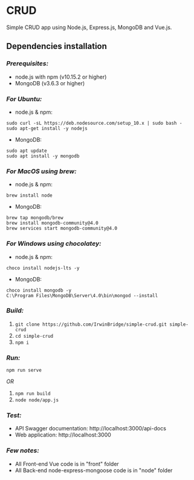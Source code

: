 # CRUD
Simple CRUD app using Node.js, Express.js, MongoDB and Vue.js.

## Dependencies installation

### *Prerequisites:*
- node.js with npm (v10.15.2 or higher)
- MongoDB (v3.6.3 or higher)

### *For Ubuntu:*
- node.js & npm:
```
sudo curl -sL https://deb.nodesource.com/setup_10.x | sudo bash -
sudo apt-get install -y nodejs
```
- MongoDB:
```
sudo apt update
sudo apt install -y mongodb
```

### *For MacOS using brew:*
- node.js & npm:
```
brew install node
```
- MongoDB:
```
brew tap mongodb/brew
brew install mongodb-community@4.0
brew services start mongodb-community@4.0
```

### *For Windows using chocolatey:*
- node.js & npm:
```
choco install nodejs-lts -y
```
- MongoDB:
```
choco install mongodb -y
C:\Program Files\MongoDB\Server\4.0\bin\mongod --install
```

### *Build:*
1. ``` git clone https://github.com/IrwinBridge/simple-crud.git simple-crud ```
2.  ```cd simple-crud ```
3. ``` npm i ```

### *Run:*

``` npm run serve ```

*OR*

1.  ```npm run build ```
2.  ```node node/app.js ```

### *Test:*
- API Swagger documentation: http://localhost:3000/api-docs
- Web application: http://localhost:3000

### *Few notes:*
- All Front-end Vue code is in "front" folder
- All Back-end node-express-mongoose code is in "node" folder
